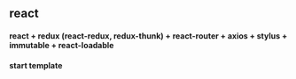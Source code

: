 ## react

#### react + redux (react-redux, redux-thunk) + react-router + axios + stylus + immutable + react-loadable

#### start template
